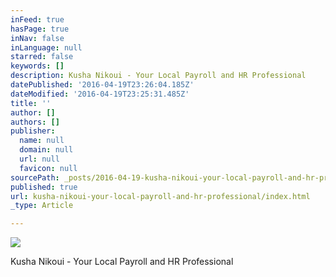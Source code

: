 ```yaml
---
inFeed: true
hasPage: true
inNav: false
inLanguage: null
starred: false
keywords: []
description: Kusha Nikoui - Your Local Payroll and HR Professional
datePublished: '2016-04-19T23:26:04.185Z'
dateModified: '2016-04-19T23:25:31.485Z'
title: ''
author: []
authors: []
publisher:
  name: null
  domain: null
  url: null
  favicon: null
sourcePath: _posts/2016-04-19-kusha-nikoui-your-local-payroll-and-hr-professional.md
published: true
url: kusha-nikoui-your-local-payroll-and-hr-professional/index.html
_type: Article

---
```

![](https://the-grid-user-content.s3-us-west-2.amazonaws.com/6193414f-025b-42d6-91e9-b730492808e3.jpg)

Kusha Nikoui - Your Local Payroll and HR Professional
